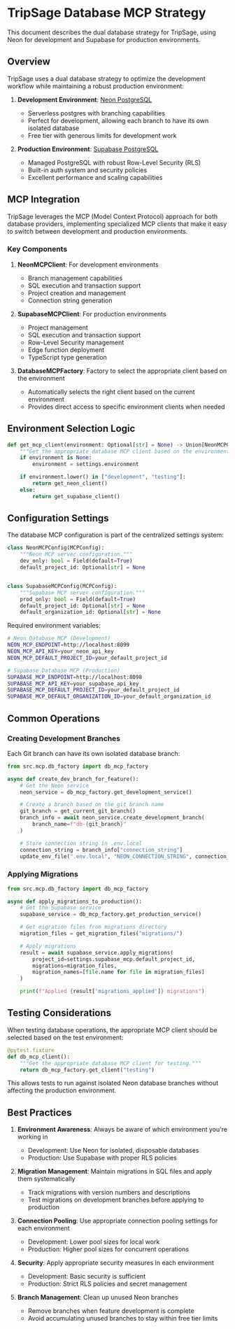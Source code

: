 # TripSage Database MCP Strategy

This document describes the dual database strategy for TripSage, using Neon for development and Supabase for production environments.

## Overview

TripSage uses a dual database strategy to optimize the development workflow while maintaining a robust production environment:

1. **Development Environment**: [Neon PostgreSQL](https://neon.tech/)

   - Serverless postgres with branching capabilities
   - Perfect for development, allowing each branch to have its own isolated database
   - Free tier with generous limits for development work

2. **Production Environment**: [Supabase PostgreSQL](https://supabase.com/)
   - Managed PostgreSQL with robust Row-Level Security (RLS)
   - Built-in auth system and security policies
   - Excellent performance and scaling capabilities

## MCP Integration

TripSage leverages the MCP (Model Context Protocol) approach for both database providers, implementing specialized MCP clients that make it easy to switch between development and production environments.

### Key Components

1. **NeonMCPClient**: For development environments

   - Branch management capabilities
   - SQL execution and transaction support
   - Project creation and management
   - Connection string generation

2. **SupabaseMCPClient**: For production environments

   - Project management
   - SQL execution and transaction support
   - Row-Level Security management
   - Edge function deployment
   - TypeScript type generation

3. **DatabaseMCPFactory**: Factory to select the appropriate client based on the environment
   - Automatically selects the right client based on the current environment
   - Provides direct access to specific environment clients when needed

## Environment Selection Logic

```python
def get_mcp_client(environment: Optional[str] = None) -> Union[NeonMCPClient, SupabaseMCPClient]:
    """Get the appropriate database MCP client based on the environment."""
    if environment is None:
        environment = settings.environment

    if environment.lower() in ["development", "testing"]:
        return get_neon_client()
    else:
        return get_supabase_client()
```

## Configuration Settings

The database MCP configuration is part of the centralized settings system:

```python
class NeonMCPConfig(MCPConfig):
    """Neon MCP server configuration."""
    dev_only: bool = Field(default=True)
    default_project_id: Optional[str] = None


class SupabaseMCPConfig(MCPConfig):
    """Supabase MCP server configuration."""
    prod_only: bool = Field(default=True)
    default_project_id: Optional[str] = None
    default_organization_id: Optional[str] = None
```

Required environment variables:

```bash
# Neon Database MCP (Development)
NEON_MCP_ENDPOINT=http://localhost:8099
NEON_MCP_API_KEY=your_neon_api_key
NEON_MCP_DEFAULT_PROJECT_ID=your_default_project_id

# Supabase Database MCP (Production)
SUPABASE_MCP_ENDPOINT=http://localhost:8098
SUPABASE_MCP_API_KEY=your_supabase_api_key
SUPABASE_MCP_DEFAULT_PROJECT_ID=your_default_project_id
SUPABASE_MCP_DEFAULT_ORGANIZATION_ID=your_default_organization_id
```

## Common Operations

### Creating Development Branches

Each Git branch can have its own isolated database branch:

```python
from src.mcp.db_factory import db_mcp_factory

async def create_dev_branch_for_feature():
    # Get the Neon service
    neon_service = db_mcp_factory.get_development_service()

    # Create a branch based on the git branch name
    git_branch = get_current_git_branch()
    branch_info = await neon_service.create_development_branch(
        branch_name=f"db-{git_branch}"
    )

    # Store connection string in .env.local
    connection_string = branch_info["connection_string"]
    update_env_file(".env.local", "NEON_CONNECTION_STRING", connection_string)
```

### Applying Migrations

```python
from src.mcp.db_factory import db_mcp_factory

async def apply_migrations_to_production():
    # Get the Supabase service
    supabase_service = db_mcp_factory.get_production_service()

    # Get migration files from migrations directory
    migration_files = get_migration_files("migrations/")

    # Apply migrations
    result = await supabase_service.apply_migrations(
        project_id=settings.supabase_mcp.default_project_id,
        migrations=migration_files,
        migration_names=[file.name for file in migration_files]
    )

    print(f"Applied {result['migrations_applied']} migrations")
```

## Testing Considerations

When testing database operations, the appropriate MCP client should be selected based on the test environment:

```python
@pytest.fixture
def db_mcp_client():
    """Get the appropriate database MCP client for testing."""
    return db_mcp_factory.get_client("testing")
```

This allows tests to run against isolated Neon database branches without affecting the production environment.

## Best Practices

1. **Environment Awareness**: Always be aware of which environment you're working in

   - Development: Use Neon for isolated, disposable databases
   - Production: Use Supabase with proper RLS policies

2. **Migration Management**: Maintain migrations in SQL files and apply them systematically

   - Track migrations with version numbers and descriptions
   - Test migrations on development branches before applying to production

3. **Connection Pooling**: Use appropriate connection pooling settings for each environment

   - Development: Lower pool sizes for local work
   - Production: Higher pool sizes for concurrent operations

4. **Security**: Apply appropriate security measures in each environment

   - Development: Basic security is sufficient
   - Production: Strict RLS policies and secret management

5. **Branch Management**: Clean up unused Neon branches
   - Remove branches when feature development is complete
   - Avoid accumulating unused branches to stay within free tier limits
